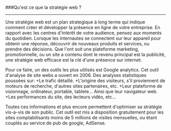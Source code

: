 ###Qu'est ce que la stratégie web ?

--------------------
Une stratégie web est un plan strategique à long terme qui indique comment créer et développer la présence en ligne de votre entreprise.
En rapport avec les centres d'intérêt de votre audience, pensez aux moments du quotidien. Lorsque les internautes se connectent sur leur appareil pour obtenir une réponse, découvrir de nouveaux produits et services, ou prendre des décisions.
Que l'ont soit une plateforme marketing, promotionnelle, ou un site a contenu dont le revenu principal est la publicité, une stratégie web efficace est la clé d'une présence sur internet.

Pour ce faire, un des outils les plus utilisés est Google analytics. Cet outil d'analyse de site webs a ouvert en 2006. Des analyses statistiques poussées sur:
+Le trafic détaillé.
+L'origine des visiteurs, s'il proviennent de moteurs de recherche, d'autres sites partenaires, etc. 
+Leur plateforme de visionnage, ordinateur, portable, tablete... Ainsi que leur navigateur web. 
+Les performances du site, des lecteurs vidéo, etc... 

Toutes ces informations et plus encore permettent d'optimiser sa stratégie vis-a-vis de son public. Cet outil est mis a disposition gratuitement pour les sites comptabilisants moins de 5 millions de visites mensuelles, ou étant couplés au service de pub de google, AdSense.
